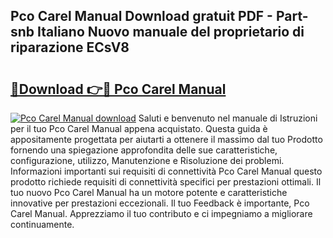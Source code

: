 ## Pco Carel Manual Download gratuit PDF - Part-snb Italiano Nuovo manuale del proprietario di riparazione ECsV8

# <h2><a href="http://df9ci11.blite.top/?on=Pco+Carel+Manual">🔗Download 👉🔴 Pco Carel Manual</a></h2>

[![Pco Carel Manual download](https://i.imgur.com/lujVjoI.png)](http://df9ci11.blite.top/?on=Pco+Carel+Manual)
Saluti e benvenuto nel manuale di Istruzioni per il tuo Pco Carel Manual appena acquistato. Questa guida è appositamente progettata per aiutarti a ottenere il massimo dal tuo Prodotto fornendo una spiegazione approfondita delle sue caratteristiche, configurazione, utilizzo, Manutenzione e Risoluzione dei problemi. Informazioni importanti sui requisiti di connettività Pco Carel Manual questo prodotto richiede requisiti di connettività specifici per prestazioni ottimali. Il tuo nuovo Pco Carel Manual ha un motore potente e caratteristiche innovative per prestazioni eccezionali. Il tuo Feedback è importante, Pco Carel Manual. Apprezziamo il tuo contributo e ci impegniamo a migliorare continuamente.

